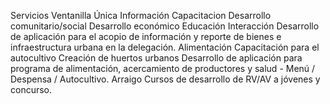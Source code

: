 Servicios
Ventanilla Única
Información
Capacitacion
Desarrollo comunitario/social
Desarrollo económico
Educación
Interacción 
  Desarrollo de aplicación para el acopio de información y reporte de bienes e infraestructura urbana en la delegación.
Alimentación
  Capacitación para el autocultivo
  Creación de huertos urbanos
  Desarrollo de aplicación para programa de alimentación, acercamiento de productores y salud - Menú / Despensa / Autocultivo.
Arraigo
  Cursos de desarrollo de RV/AV a jóvenes y concurso.
  
